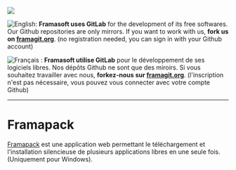 [![](https://framagit.org/assets/favicon-075eba76312e8421991a0c1f89a89ee81678bcde72319dd3e8047e2a47cd3a42.ico)](https://framagit.org)

![English:](https://upload.wikimedia.org/wikipedia/commons/thumb/a/ae/Flag_of_the_United_Kingdom.svg/20px-Flag_of_the_United_Kingdom.svg.png) **Framasoft uses GitLab** for the development of its free softwares. Our Github repositories are only mirrors.
If you want to work with us, **fork us on [framagit.org](https://framagit.org)**. (no registration needed, you can sign in with your Github account)

![Français :](https://upload.wikimedia.org/wikipedia/commons/thumb/c/c3/Flag_of_France.svg/20px-Flag_of_France.svg.png) **Framasoft utilise GitLab** pour le développement de ses logiciels libres. Nos dépôts Github ne sont que des miroirs.
Si vous souhaitez travailler avec nous, **forkez-nous sur [framagit.org](https://framagit.org)**. (l'inscription n'est pas nécessaire, vous pouvez vous connecter avec votre compte Github)
* * *

# Framapack
[Framapack](http://framapack.org) est une application web permettant le téléchargement et l'installation silencieuse de
plusieurs applications libres en une seule fois. (Uniquement pour Windows).